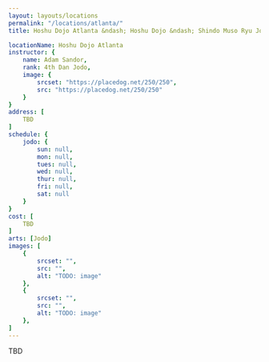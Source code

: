 ```yaml
---
layout: layouts/locations
permalink: "/locations/atlanta/"
title: Hoshu Dojo Atlanta &ndash; Hoshu Dojo &ndash; Shindo Muso Ryu Jodo and Daito Ryu Aikijujutsu

locationName: Hoshu Dojo Atlanta
instructor: {
    name: Adam Sandor,
    rank: 4th Dan Jodo,
    image: {
        srcset: "https://placedog.net/250/250",
        src: "https://placedog.net/250/250"
    }
}
address: [
    TBD
]
schedule: {
    jodo: {
        sun: null,
        mon: null,
        tues: null,
        wed: null,
        thur: null,
        fri: null,
        sat: null
    }
}
cost: [
    TBD
]
arts: [Jodo]
images: [
    {
        srcset: "",
        src: "",
        alt: "TODO: image"
    },
    {
        srcset: "",
        src: "",
        alt: "TODO: image"
    },
]
---
```


<p>TBD</p>